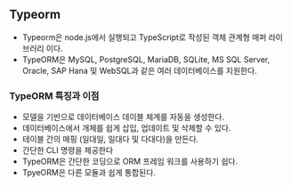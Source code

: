 ## Typeorm

- Typeorm은 node.js에서 실행되고 TypeScript로 작성된 객체 관계형 매퍼 라이브러리 이다.
- TypeORM은 MySQL, PostgreSQL, MariaDB, SQLite, MS SQL Server, Oracle, SAP Hana 및 WebSQL과 같은 여러 데이터베이스를 지원한다.

### TypeORM 특징과 이점

- 모델을 기반으로 데이터베이스 데이블 체계를 자동을 생성한다.
- 데이터베이스에서 개체를 쉽게 삽입, 업데이트 및 삭제할 수 있다.
- 테이블 간의 매핑 (일대일, 일대다 및 다대다)을 만든다.
- 간단한 CLI 명령을 제공한다
- TypeORM은 간단한 코딩으로 ORM 프레임 워크를 사용하기 쉽다.
- TpyeORM은 다른 모듈과 쉽게 통합된다.
